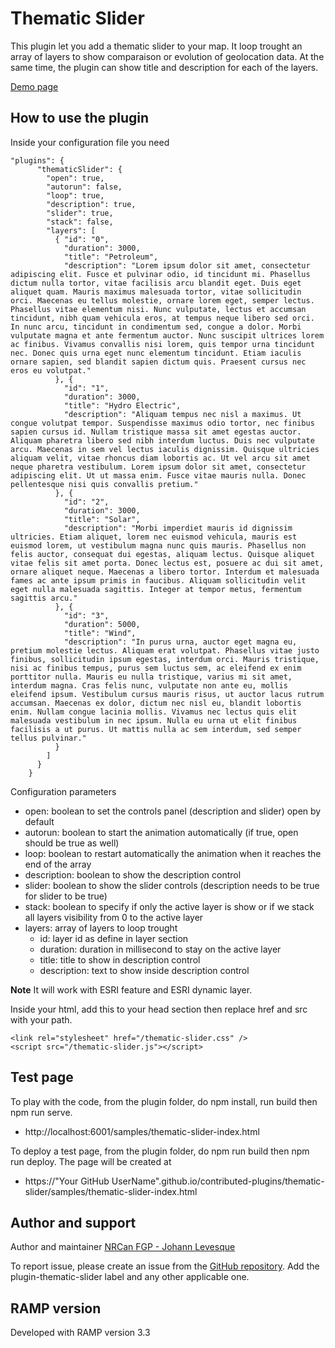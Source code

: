 # Thematic Slider
This plugin let you add a thematic slider to your map. It loop trought an array of layers to show comparaison or evolution of geolocation data. At the same time, the plugin can show title and description for each of the layers.

[Demo page](https://jolevesq.github.io/contributed-plugins/thematic-slider/samples/thematic-slider-index.html)

## How to use the plugin
Inside your configuration file you need
```
"plugins": {
      "thematicSlider": {
        "open": true,
        "autorun": false,
        "loop": true,
        "description": true,
        "slider": true,
        "stack": false,
        "layers": [
          { "id": "0",
            "duration": 3000,
            "title": "Petroleum",
            "description": "Lorem ipsum dolor sit amet, consectetur adipiscing elit. Fusce et pulvinar odio, id tincidunt mi. Phasellus dictum nulla tortor, vitae facilisis arcu blandit eget. Duis eget aliquet quam. Mauris maximus malesuada tortor, vitae sollicitudin orci. Maecenas eu tellus molestie, ornare lorem eget, semper lectus. Phasellus vitae elementum nisi. Nunc vulputate, lectus et accumsan tincidunt, nibh quam vehicula eros, at tempus neque libero sed orci. In nunc arcu, tincidunt in condimentum sed, congue a dolor. Morbi vulputate magna et ante fermentum auctor. Nunc suscipit ultrices lorem ac finibus. Vivamus convallis nisi lorem, quis tempor urna tincidunt nec. Donec quis urna eget nunc elementum tincidunt. Etiam iaculis ornare sapien, sed blandit sapien dictum quis. Praesent cursus nec eros eu volutpat."
          }, {
            "id": "1",
            "duration": 3000,
            "title": "Hydro Electric",
            "description": "Aliquam tempus nec nisl a maximus. Ut congue volutpat tempor. Suspendisse maximus odio tortor, nec finibus sapien cursus id. Nullam tristique massa sit amet egestas auctor. Aliquam pharetra libero sed nibh interdum luctus. Duis nec vulputate arcu. Maecenas in sem vel lectus iaculis dignissim. Quisque ultricies aliquam velit, vitae rhoncus diam lobortis ac. Ut vel arcu sit amet neque pharetra vestibulum. Lorem ipsum dolor sit amet, consectetur adipiscing elit. Ut ut massa enim. Fusce vitae mauris nulla. Donec pellentesque nisi quis convallis pretium."
          }, {
            "id": "2",
            "duration": 3000,
            "title": "Solar",
            "description": "Morbi imperdiet mauris id dignissim ultricies. Etiam aliquet, lorem nec euismod vehicula, mauris est euismod lorem, ut vestibulum magna nunc quis mauris. Phasellus non felis auctor, consequat dui egestas, aliquam lectus. Quisque aliquet vitae felis sit amet porta. Donec lectus est, posuere ac dui sit amet, ornare aliquet neque. Maecenas a libero tortor. Interdum et malesuada fames ac ante ipsum primis in faucibus. Aliquam sollicitudin velit eget nulla malesuada sagittis. Integer at tempor metus, fermentum sagittis arcu."
          }, {
            "id": "3",
            "duration": 5000,
            "title": "Wind",
            "description": "In purus urna, auctor eget magna eu, pretium molestie lectus. Aliquam erat volutpat. Phasellus vitae justo finibus, sollicitudin ipsum egestas, interdum orci. Mauris tristique, nisi ac finibus tempus, purus sem luctus sem, ac eleifend ex enim porttitor nulla. Mauris eu nulla tristique, varius mi sit amet, interdum magna. Cras felis nunc, vulputate non ante eu, mollis eleifend ipsum. Vestibulum cursus mauris risus, ut auctor lacus rutrum accumsan. Maecenas ex dolor, dictum nec nisl eu, blandit lobortis enim. Nullam congue lacinia mollis. Vivamus nec lectus quis elit malesuada vestibulum in nec ipsum. Nulla eu urna ut elit finibus facilisis a ut purus. Ut mattis nulla ac sem interdum, sed semper tellus pulvinar."
          }
        ]
      }
    }
```

Configuration parameters
- open: boolean to set the controls panel (description and slider) open by default
- autorun: boolean to start the animation automatically (if true, open should be true as well)
- loop: boolean to restart automatically the animation when it reaches the end of the array
- description: boolean to show the description control
- slider: boolean to show the slider controls (description needs to be true for slider to be true)
- stack: boolean to specify if only the active layer is show or if we stack all layers visibility from 0 to the active layer
- layers: array of layers to loop trought
    - id: layer id as define in layer section
    - duration: duration in millisecond to stay on the active layer
    - title: title to show in description control
    - description: text to show inside description control

**Note** It will work with ESRI feature and ESRI dynamic layer.

Inside your html, add this to your head section then replace href and src with your path.
```
<link rel="stylesheet" href="/thematic-slider.css" />
<script src="/thematic-slider.js"></script>
```

## Test page
To play with the code, from the plugin folder, do npm install, run build then npm run serve.
- http://localhost:6001/samples/thematic-slider-index.html

To deploy a test page, from the plugin folder, do npm run build then npm run deploy. The page will be created at
- https://"Your GitHub UserName".github.io/contributed-plugins/thematic-slider/samples/thematic-slider-index.html

## Author and support
Author and maintainer [NRCan FGP - Johann Levesque](https://github.com/jolevesq)

To report issue, please create an issue from the [GitHub repository](https://github.com/fgpv-vpgf/contributed-plugins/issues). Add the plugin-thematic-slider label and any other applicable one.

## RAMP version
Developed with RAMP version 3.3
